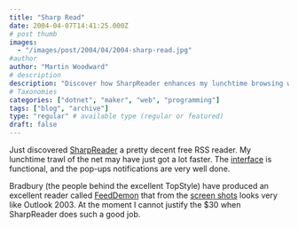 ```yaml
---
title: "Sharp Read"
date: 2004-04-07T14:41:25.000Z
# post thumb
images:
  - "/images/post/2004/04/2004-sharp-read.jpg"
#author
author: "Martin Woodward"
# description
description: "Discover how SharpReader enhances my lunchtime browsing with its user-friendly interface and effective notifications, outshining pricier options."
# Taxonomies
categories: ["dotnet", "maker", "web", "programming"]
tags: ["blog", "archive"]
type: "regular" # available type (regular or featured)
draft: false
---
```

Just discovered [SharpReader](http://www.sharpreader.net/index.html) a pretty decent free RSS reader.  My lunchtime trawl of the net may have just got a lot faster.  The [interface](http://www.sharpreader.net/screenshots.html) is functional, and the pop-ups notifications are very well done.

Bradbury (the people behind the excellent TopStyle) have produced an excellent reader called [FeedDemon](http://www.bradsoft.com/feeddemon/index.asp) that from the [screen shots](http://www.bradsoft.com/feeddemon/screenshots/) looks very like Outlook 2003.  At the moment I cannot justify the $30 when SharpReader does such a good job.